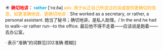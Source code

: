 ☀ <font color="red">**确切地讲：**</font>
<font color="sky blue">**rather**</font> ['rɑːðə] 
<font color="orange">adv. 用于纠正自己所说过的话或提供更确切的信息，如更准确地说、更确切地讲：</font>She worked as a secretary, or rather, a personal assistant. 她当了秘书；确切地讲，是私人助理。/ In the end he had to walk--or rather run--to the office. 最后他不得不走着——应该说是跑着——去办公室。

· 表示“准确”的词群见[[02准确 模糊]]

